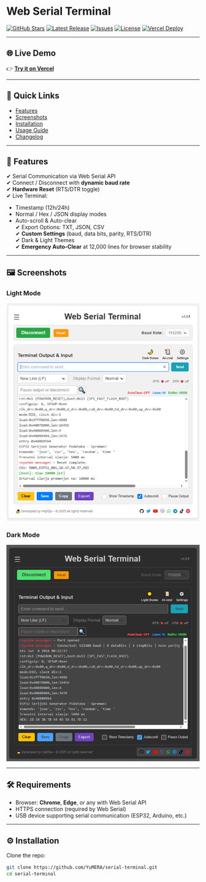 # Web Serial Terminal

[![GitHub Stars](https://img.shields.io/github/stars/YuMERA/serial-terminal?style=social)](https://github.com/YuMERA/serial-terminal)
[![Latest Release](https://img.shields.io/github/v/release/YuMERA/serial-terminal?color=brightgreen&label=latest)](https://github.com/YuMERA/serial-terminal/releases)
[![Issues](https://img.shields.io/github/issues/YuMERA/serial-terminal?color=orange)](https://github.com/YuMERA/serial-terminal/issues)
[![License](https://img.shields.io/badge/license-Private-red)]()
[![Vercel Deploy](https://img.shields.io/badge/deployed%20on-Vercel-blue)](https://serial-terminal-cyan.vercel.app/)

---

## 🌐 Live Demo
👉 [**Try it on Vercel**](https://serial-terminal-cyan.vercel.app/)

---

## 📑 Quick Links
- [Features](#-features)
- [Screenshots](#-screenshots)
- [Installation](#-installation)
- [Usage Guide](#-how-to-use)
- [Changelog](#-changelog)

---

## 🚀 Features
✔ Serial Communication via Web Serial API  
✔ Connect / Disconnect with **dynamic baud rate**  
✔ **Hardware Reset** (RTS/DTR toggle)  
✔ Live Terminal:
- Timestamp (12h/24h)
- Normal / Hex / JSON display modes
- Auto-scroll & Auto-clear  
✔ Export Options: TXT, JSON, CSV  
✔ **Custom Settings** (baud, data bits, parity, RTS/DTR)  
✔ Dark & Light Themes  
✔ **Emergency Auto-Clear** at 12,000 lines for browser stability  

---

## 🖼 Screenshots
### Light Mode  
![Light Mode Screenshot](./screenshots/light-mode.png)

### Dark Mode  
![Dark Mode Screenshot](./screenshots/dark-mode.png)


---

## 🛠 Requirements
- Browser: **Chrome**, **Edge**, or any with Web Serial API
- HTTPS connection (required by Web Serial)
- USB device supporting serial communication (ESP32, Arduino, etc.)

---

## ⚙ Installation
Clone the repo:
```bash
git clone https://github.com/YuMERA/serial-terminal.git
cd serial-terminal
